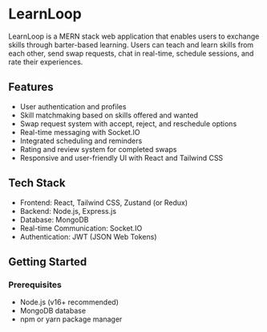 # LearnLoop

LearnLoop is a MERN stack web application that enables users to exchange skills through barter-based learning. Users can teach and learn skills from each other, send swap requests, chat in real-time, schedule sessions, and rate their experiences.

## Features

- User authentication and profiles
- Skill matchmaking based on skills offered and wanted
- Swap request system with accept, reject, and reschedule options
- Real-time messaging with Socket.IO
- Integrated scheduling and reminders
- Rating and review system for completed swaps
- Responsive and user-friendly UI with React and Tailwind CSS

## Tech Stack

- Frontend: React, Tailwind CSS, Zustand (or Redux)
- Backend: Node.js, Express.js
- Database: MongoDB
- Real-time Communication: Socket.IO
- Authentication: JWT (JSON Web Tokens)

## Getting Started

### Prerequisites

- Node.js (v16+ recommended)
- MongoDB database
- npm or yarn package manager